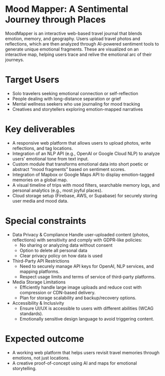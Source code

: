 # Mood Mapper: A Sentimental Journey through Places
MoodMapper is an interactive web-based travel journal that blends emotion, memory, and geography. Users upload travel photos and reflections, which are then analyzed through AI-powered sentiment tools to generate unique emotional fragments. These are visualized on an interactive map, helping users trace and relive the emotional arc of their journeys.
# Target Users 
- Solo travelers seeking emotional connection or self-reflection
- People dealing with long-distance separation or grief
- Mental wellness seekers who use journaling for mood tracking
- Creatives and storytellers exploring emotion-mapped narratives
# Key deliverables
- A responsive web platform that allows users to upload photos, write reflections, and tag locations.
- Integration of an NLP API (e.g., OpenAI or Google Cloud NLP) to analyze users’ emotional tone from text input.
- Custom module that transforms emotional data into short poetic or abstract “mood fragments” based on sentiment scores.
- Integration of Mapbox or Google Maps API to display emotion-tagged memories on a global map.
- A visual timeline of trips with mood filters, searchable memory logs, and personal analytics (e.g., most joyful places).
- Cloud storage setup (Firebase, AWS, or Supabase) for securely storing user media and mood data.

# Special constraints
- Data Privacy & Compliance
  Handle user-uploaded content (photos, reflections) with sensitivity and comply with GDPR-like policies:
  - No sharing or analyzing data without consent
  - Option to delete all personal data
  - Clear privacy policy on how data is used
- Third-Party API Restrictions
  - Need to securely manage API keys for OpenAI, NLP services, and mapping platforms.
  - Respect usage limits and terms of service of third-party platforms.
- Media Storage Limitations
  - Efficiently handle large image uploads and reduce cost with compression or CDN-based delivery.
  - Plan for storage scalability and backup/recovery options.
- Accessibility & Inclusivity
  - Ensure UI/UX is accessible to users with different abilities (WCAG standards).
  - Emotionally sensitive design language to avoid triggering content.

# Expected outcome
- A working web platform that helps users revisit travel memories through emotions, not just locations.
- A creative proof-of-concept using AI and maps for emotional storytelling.